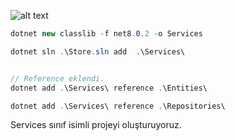 ![alt text](../images/services.png)


```csharp
dotnet new classlib -f net8.0.2 -o Services

dotnet sln .\Store.sln add  .\Services\ 


// Reference eklendi. 
dotnet add .\Services\ reference .\Entities\

dotnet add .\Services\ reference .\Repositories\
```
Services sınıf isimli projeyi oluşturuyoruz.  

```csharp

```


```csharp

```


```csharp

```


```csharp

```